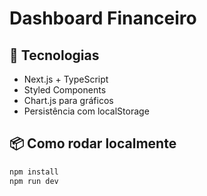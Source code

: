 # Dashboard Financeiro

## 🚀 Tecnologias
- Next.js + TypeScript
- Styled Components
- Chart.js para gráficos
- Persistência com localStorage

## 📦 Como rodar localmente
```bash
npm install
npm run dev